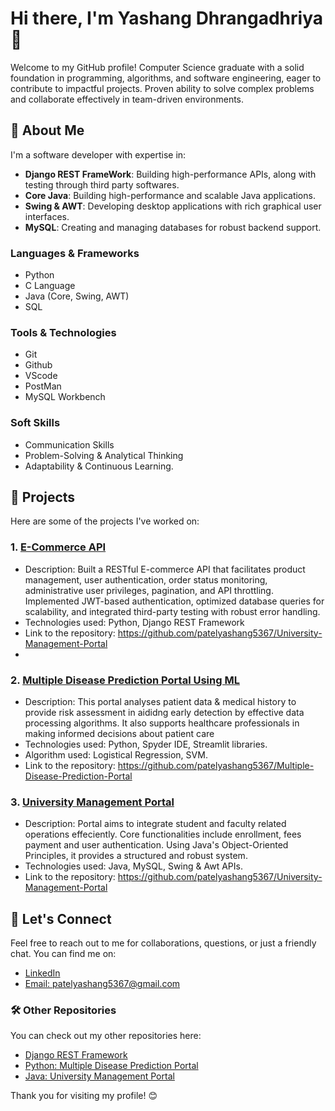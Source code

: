 # Hi there, I'm Yashang Dhrangadhriya 👋

Welcome to my GitHub profile! Computer Science graduate with a solid foundation in programming, algorithms, and software engineering, eager to contribute to impactful projects.
Proven ability to solve complex problems and collaborate effectively in team-driven environments. 

## 🚀 About Me

I'm a software developer with expertise in:

- **Django REST FrameWork**: Building high-performance APIs, along with testing through third party softwares.
- **Core Java**: Building high-performance and scalable Java applications.
- **Swing & AWT**: Developing desktop applications with rich graphical user interfaces.
- **MySQL**: Creating and managing databases for robust backend support.

### Languages & Frameworks
- Python
- C Language
- Java (Core, Swing, AWT)
- SQL

### Tools & Technologies
- Git
- Github
- VScode
- PostMan
- MySQL Workbench
  
### Soft Skills
- Communication Skills
- Problem-Solving & Analytical Thinking 
- Adaptability & Continuous Learning.
  
## 📂 Projects

Here are some of the projects I've worked on:
### 1. **[E-Commerce API](https://github.com/patelyashang5367/University-Management-Portal)**

- Description: Built a RESTful E-commerce API that facilitates product management, user authentication,
               order status monitoring, administrative user privileges, pagination, and API throttling.
               Implemented JWT-based authentication, optimized database queries for scalability,
               and integrated third-party testing with robust error handling.
- Technologies used: Python, Django REST Framework
- Link to the repository: https://github.com/patelyashang5367/University-Management-Portal
- 
### 2. **[Multiple Disease Prediction Portal Using ML](https://github.com/patelyashang5367/Multiple-Disease-Prediction-Portal)**
- Description: This portal analyses patient data & medical history to provide risk assessment in aididng early detection
               by effective data processing algorithms. It also supports healthcare professionals in making informed
               decisions about patient care
- Technologies used: Python, Spyder IDE, Streamlit libraries.
- Algorithm used: Logistical Regression, SVM.
- Link to the repository: https://github.com/patelyashang5367/Multiple-Disease-Prediction-Portal

### 3. **[University Management Portal](https://github.com/patelyashang5367/University-Management-Portal)**
- Description: Portal aims to integrate student and faculty related operations effeciently. Core functionalities
               include enrollment, fees payment and user authentication. Using Java's Object-Oriented Principles,
               it provides a structured and robust system.
- Technologies used: Java, MySQL, Swing & Awt APIs.
- Link to the repository: https://github.com/patelyashang5367/University-Management-Portal

## 💬 Let's Connect

Feel free to reach out to me for collaborations, questions, or just a friendly chat. You can find me on:

- [LinkedIn](https://www.linkedin.com/in/yashang-dharangadhriya?lipi=urn%3Ali%3Apage%3Ad_flagship3_profile_view_base_contact_details%3BCnXsNLAlSRuy%2FW7%2Fa9YTqg%3D%3D)
- [Email: patelyashang5367@gmail.com](mailto:patelyashang5367@gmail.com)

### 🛠️ Other Repositories

You can check out my other repositories here:

- [Django REST Framework](https://github.com/patelyashang5367/University-Management-Portal)
- [Python: Multiple Disease Prediction Portal](https://github.com/patelyashang5367/Multiple-Disease-Prediction-Portal)
- [Java: University Management Portal](https://github.com/patelyashang5367/University-Management-Portal)

Thank you for visiting my profile! 😊

